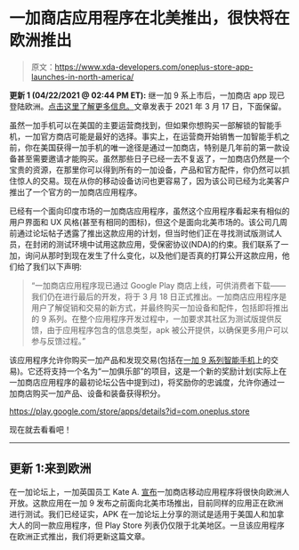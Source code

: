 # 一加商店应用程序在北美推出，很快将在欧洲推出

> 原文：<https://www.xda-developers.com/oneplus-store-app-launches-in-north-america/>

**更新 1 (04/22/2021 @ 02:44 PM ET):** 继一加 9 系上市后，一加商店 app 现已登陆欧洲。[点击这里了解更多信息。](#update1)文章发表于 2021 年 3 月 17 日，下面保留。

虽然一加手机可以在美国的主要运营商找到，但如果你想购买一部解锁的智能手机，一加官方商店可能是最好的选择。事实上，在运营商开始销售一加智能手机之前，你在美国获得一加手机的唯一途径是通过一加商店，特别是几年前的第一款设备甚至需要邀请才能购买。虽然那些日子已经一去不复返了，一加商店仍然是一个宝贵的资源，在那里你可以得到所有的一加设备，产品和官方配件，你仍然可以抓住惊人的交易。现在从你的移动设备访问也更容易了，因为该公司已经为北美客户推出了一个官方的一加商店应用程序。

已经有一个面向印度市场的一加商店应用程序，虽然这个应用程序看起来有相似的用户界面和 UX 风格(甚至有相同的图标)，但这个是面向北美市场的。该公司几周前通过论坛帖子透露了推出这款应用的计划，但当时他们正在寻找测试版测试人员，在封闭的测试环境中试用这款应用，受保密协议(NDA)的约束。我们联系了一加，询问从那时到现在发生了什么变化，以及他们是否真的打算公开这款应用，他们给了我们以下声明:

> “一加商店应用程序现已通过 Google Play 商店上线，可供消费者下载——我们仍在进行最后的开发，将于 3 月 18 日正式推出。一加商店应用程序是用户了解促销和交易的新方式，并最终购买一加设备和配件，包括即将推出的 9 系列。在整个应用程序开发过程中，一加要求其社区为测试版提供反馈，由于应用程序包含的信息类型，apk 被公开提供，以确保更多用户可以参与反馈过程。”

该应用程序允许你购买一加产品和发现交易(包括在[一加 9 系列智能手机](https://www.xda-developers.com/oneplus-9/)上的交易)。它还将支持一个名为“一加俱乐部”的项目，这是一个新的奖励计划(实际上在一加商店应用程序的最初论坛公告中提到过)，将奖励你的忠诚度，允许你通过一加商店购买一加产品、设备和装备获得积分。

https://play.google.com/store/apps/details?id=com.oneplus.store

现在就去看看吧！

* * *

## 更新 1:来到欧洲

在一加论坛上，一加英国员工 Kate A. [宣布](https://forums.oneplus.com/threads/oneplus-store-in-eu-now.1421511/)一加商店移动应用程序将很快向欧洲人开放。这款应用在一加 9 发布之前面向北美市场推出，目前同样的应用正在欧洲进行测试。我们已经证实，APK 在一加论坛上分享的测试是适用于美国人和加拿大人的同一款应用程序，但 Play Store 列表仍仅限于北美地区。一旦该应用程序在欧洲正式推出，我们将更新这篇文章。